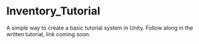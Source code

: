 # Inventory_Tutorial

A simple way to create a basic tutorial system in Unity.
Follow along in the written tutorial, link coming soon.

